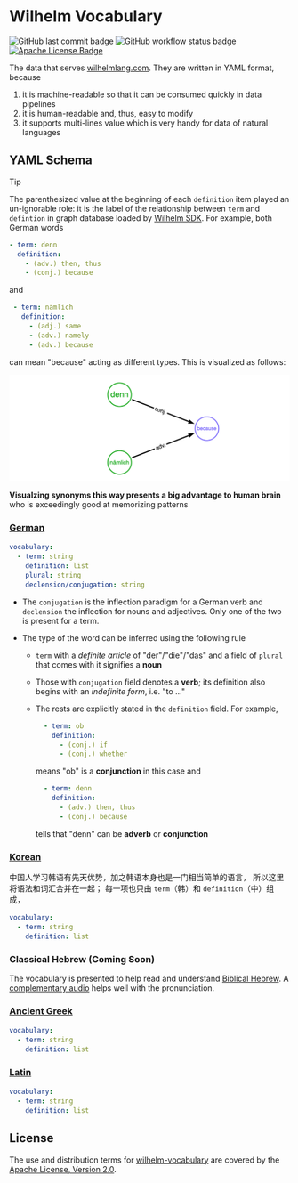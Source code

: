 Wilhelm Vocabulary
==================

![GitHub last commit badge][GitHub last commit]
![GitHub workflow status badge][GitHub workflow status]
[![Apache License Badge]](https://www.apache.org/licenses/LICENSE-2.0)

The data that serves [wilhelmlang.com](https://wilhelmlang.com/). They are written in YAML format, because

1. it is machine-readable so that it can be consumed quickly in data pipelines
2. it is human-readable and, thus, easy to modify
3. it supports multi-lines value which is very handy for data of natural languages

YAML Schema
-----------

> [!TIP]
>
> The parenthesized value at the beginning of each `definition` item played an un-ignorable role: it is the label of the
> relationship between `term` and `defintion` in graph database loaded by
> [Wilhelm SDK](https://github.com/QubitPi/wilhelm-graphdb-python). For example, both German words
>
> ```yaml
> - term: denn
>   definition:
>     - (adv.) then, thus
>     - (conj.) because
> ```
>
> and
>
> ```yaml
>  - term: nämlich
>    definition:
>      - (adj.) same
>      - (adv.) namely
>      - (adv.) because
> ```
>
> can mean "because" acting as different types. This is visualized as follows:
>
> ![error loading example.png](./example.png)
>
> __Visualzing synonyms this way presents a big advantage to human brain__ who is exceedingly good at memorizing
> patterns

### [German](./german.yaml)

```yaml
vocabulary:
  - term: string
    definition: list
    plural: string
    declension/conjugation: string
```

- The `conjugation` is the inflection paradigm for a German verb and `declension` the inflection for nouns and
  adjectives. Only one of the two is present for a term.
- The type of the word can be inferred using the following rule

  - `term` with a _definite article_ of "der"/"die"/"das" and a field of `plural` that comes with it signifies a
    __noun__
  - Those with `conjugation` field denotes a __verb__; its definition also begins with an _indefinite form_, i.e.
    "to ..."
  - The rests are explicitly stated in the `definition` field. For example,

    ```yaml
      - term: ob
        definition:
          - (conj.) if
          - (conj.) whether
    ```

    means "ob" is a **conjunction** in this case and

    ```yaml
      - term: denn
        definition:
          - (adv.) then, thus
          - (conj.) because
    ```

    tells that "denn" can be __adverb__ or __conjunction__

### [Korean](./korean.yaml)

中国人学习韩语有先天优势，加之韩语本身也是一门相当简单的语言， 所以这里将语法和词汇合并在一起；
每一项也只由 `term`（韩）和 `definition`（中）组成，

```yaml
vocabulary:
  - term: string
    definition: list
```

### Classical Hebrew (Coming Soon)

The vocabulary is presented to help read and understand [Biblical Hebrew](https://mechon-mamre.org/p/pt/pt00.htm#mp3). A
[complementary audio](https://mechon-mamre.org/p/pt/ptmp3prq.htm) helps well with the pronunciation.

### [Ancient Greek](./greek.yaml)

```yaml
vocabulary:
  - term: string
    definition: list
```

### [Latin](./latin.yaml)

```yaml
vocabulary:
  - term: string
    definition: list
```

License
-------

The use and distribution terms for [wilhelm-vocabulary]() are covered by the [Apache License, Version 2.0].

[Apache License Badge]: https://img.shields.io/badge/Apache%202.0-F25910.svg?style=for-the-badge&logo=Apache&logoColor=white
[Apache License, Version 2.0]: http://www.apache.org/licenses/LICENSE-2.0.html

[GitHub last commit]: https://img.shields.io/github/last-commit/QubitPi/wilhelm-vocabulary/master?logo=github&style=for-the-badge
[GitHub workflow status]: https://img.shields.io/github/actions/workflow/status/QubitPi/wilhelm-vocabulary/ci-cd.yaml?branch=master&logo=github&style=for-the-badge

